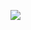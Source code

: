 ![](https://user-images.githubusercontent.com/133952/56678852-9fc93200-66fe-11e9-8608-f7f0037c3707.gif)
